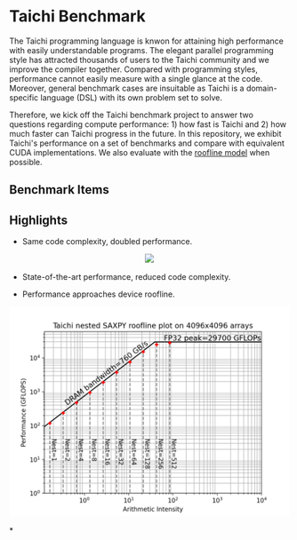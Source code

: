 # Taichi Benchmark

<!-- Purpose -->
The Taichi programming language is knwon for attaining high performance with easily understandable programs. The elegant parallel programming style has attracted thousands of users to the Taichi community and we improve the compiler together. 
Compared with programming styles, performance cannot easily measure with a single glance at the code. Moreover, general benchmark cases are insuitable as Taichi is a domain-specific language (DSL) with its own problem set to solve. 

Therefore, we kick off the Taichi benchmark project to answer two questions regarding compute performance: 1) how fast is Taichi and 2) how much faster can Taichi progress in the future. In this repository, we exhibit Taichi's performance on a set of benchmarks and compare with equivalent CUDA implementations. We also evaluate with the [roofline model](https://en.wikipedia.org/wiki/Roofline_model) when possible. 

<!-- Items -->
## Benchmark Items

## Highlights
* Same code complexity, doubled performance.
<p align="center">
<img src="n-body/fig/roofline_log_scale.png" width="600">
</p>

* State-of-the-art performance, reduced code complexity.

* Performance approaches device roofline.
<p align="center">
<img src="saxpy/fig/roofline_log_scale.png" width="600">
</p>
* 